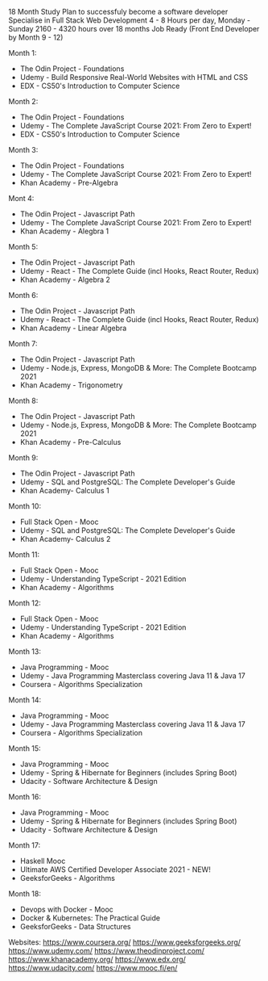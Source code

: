 18 Month Study Plan to successfuly become a software developer
Specialise in Full Stack Web Development
4 - 8 Hours per day, Monday - Sunday 2160 - 4320 hours over 18 months
Job Ready (Front End Developer by Month 9 - 12)

Month 1:
- The Odin Project - Foundations
- Udemy - Build Responsive Real-World Websites with HTML and CSS
- EDX - CS50's Introduction to Computer Science

Month 2:
- The Odin Project - Foundations
- Udemy - The Complete JavaScript Course 2021: From Zero to Expert!
- EDX - CS50's Introduction to Computer Science

Month 3:
- The Odin Project - Foundations
- Udemy - The Complete JavaScript Course 2021: From Zero to Expert!
- Khan Academy - Pre-Algebra

Mont 4:
- The Odin Project - Javascript Path
- Udemy - The Complete JavaScript Course 2021: From Zero to Expert!
- Khan Academy - Alegbra 1

Month 5:
- The Odin Project - Javascript Path
- Udemy - React - The Complete Guide (incl Hooks, React Router, Redux)
- Khan Academy - Algebra 2

Month 6:
- The Odin Project - Javascript Path
- Udemy - React - The Complete Guide (incl Hooks, React Router, Redux)
- Khan Academy - Linear Algebra

Month 7:
- The Odin Project - Javascript Path
- Udemy - Node.js, Express, MongoDB & More: The Complete Bootcamp 2021
- Khan Academy - Trigonometry

Month 8:
- The Odin Project - Javascript Path
- Udemy - Node.js, Express, MongoDB & More: The Complete Bootcamp 2021
- Khan Academy - Pre-Calculus

Month 9:
- The Odin Project - Javascript Path
- Udemy - SQL and PostgreSQL: The Complete Developer's Guide
- Khan Academy- Calculus 1

Month 10:
- Full Stack Open - Mooc
- Udemy - SQL and PostgreSQL: The Complete Developer's Guide
- Khan Academy- Calculus 2

Month 11:
- Full Stack Open - Mooc
- Udemy - Understanding TypeScript - 2021 Edition
- Khan Academy - Algorithms

Month 12:
- Full Stack Open - Mooc
- Udemy - Understanding TypeScript - 2021 Edition
- Khan Academy - Algorithms

Month 13:
- Java Programming - Mooc
- Udemy - Java Programming Masterclass covering Java 11 & Java 17
- Coursera - Algorithms Specialization

Month 14:
- Java Programming - Mooc
- Udemy - Java Programming Masterclass covering Java 11 & Java 17
- Coursera - Algorithms Specialization

Month 15:
- Java Programming - Mooc
- Udemy - Spring & Hibernate for Beginners (includes Spring Boot)
- Udacity - Software Architecture & Design

Month 16:
- Java Programming - Mooc
- Udemy - Spring & Hibernate for Beginners (includes Spring Boot)
- Udacity - Software Architecture & Design

Month 17:
- Haskell Mooc
- Ultimate AWS Certified Developer Associate 2021 - NEW!
- GeeksforGeeks - Algorithms

Month 18:
- Devops with Docker - Mooc
- Docker & Kubernetes: The Practical Guide
- GeeksforGeeks - Data Structures

Websites:
https://www.coursera.org/
https://www.geeksforgeeks.org/
https://www.udemy.com/
https://www.theodinproject.com/
https://www.khanacademy.org/
https://www.edx.org/
https://www.udacity.com/
https://www.mooc.fi/en/


